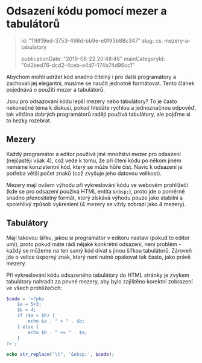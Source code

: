 Odsazení kódu pomocí mezer a tabulátorů
=======================================

> id: "116f19ed-3753-498d-bb9e-e0f93b88c347"
> slug:
> 	cs: mezery-a-tabulatory
> 
> publicationDate: "2019-08-22 20:48:46"
> mainCategoryId: "0d2bed76-dcd2-4ceb-a4d7-174b74d96cc1"

Abychom mohli udržet kód snadno čitelný i pro další programátory a zachovali jej elegantní, musíme se naučit jednotně formátovat. Tento článek pojednává o použití mezer a tabulátorů.

Jsou pro odsazování kódu lepší mezery nebo tabulátory? To je často nekonečné téma k diskusi, pokud hledáte rychlou a jednoznačnou odpověď, tak většina dobrých programátorů raději používá tabulátory, ale pojďme si to hezky rozebrat.

Mezery
----------------------

Každý programátor a editor používá jiné množství mezer pro odsazení (nejčastěji však 4), což vede k tomu, že při čtení kódu po někom jiném nemáme konzistentní kód, který se může hůře číst. Navíc k odsazení je potřeba větší počet znaků (což zvyšuje jeho datovou velikost).

Mezery mají ovšem výhodu při vykreslování kódu ve webovém prohlížeči (kde se pro odsazení používá HTML entita `&nbsp;`), proto jde o poměrně snadno přenositelný formát, který získává výhodu pouze jako stabilní a spolehlivý způsob vykreslení (4 mezery se vždy zobrazí jako 4 mezery).

Tabulátory
----------------------

Mají takovou šířku, jakou si programátor v editoru nastaví (pokud to editor umí), proto pokud máte rádi nějaké konkrétní odsazení, není problém - každý se můžeme na ten samý kód dívat s jinou šířkou tabulátorů. Zároveň jde o velice úsporný znak, který není nutné opakovat tak často, jako právě mezery.

Při vykreslování kódu odsazeného tabulátory do HTML stránky je zvykem tabulátory nahradit za pevné mezery, aby bylo zajištěno korektní zobrazení ve všech prohlížečích:


```php
$code = '<?php
	$a = 5+3;
	$b = 4;
	if ($a > $b) {
		echo $a . " > " . $b;
	} else {
		echo $b . " <= " . $a;
	}
?>';

echo str_replace("\t", '&nbsp;', $code);
```
